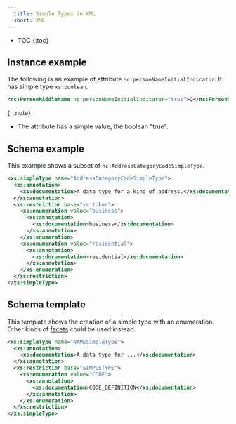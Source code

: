 ```yaml
---
  title: Simple Types in XML
  short: XML
---
```


- TOC
{:toc}

## Instance example

The following is an example of attribute `nc:personNameInitialIndicator`.  It has simple type `xs:boolean`.

```xml
<nc:PersonMiddleName nc:personNameInitialIndicator="true">Q</nc:PersonMiddleName>
```

{: .note}
- The attribute has a simple value, the boolean "true".

## Schema example

This example shows a subset of `nc:AddressCategoryCodeSimpleType`.

```xml
<xs:simpleType name="AddressCategoryCodeSimpleType">
  <xs:annotation>
    <xs:documentation>A data type for a kind of address.</xs:documentation>
  </xs:annotation>
  <xs:restriction base="xs:token">
    <xs:enumeration value="business">
      <xs:annotation>
        <xs:documentation>business</xs:documentation>
      </xs:annotation>
    </xs:enumeration>
    <xs:enumeration value="residential">
      <xs:annotation>
        <xs:documentation>residential</xs:documentation>
      </xs:annotation>
    </xs:enumeration>
  </xs:restriction>
</xs:simpleType>
```

## Schema template

This template shows the creation of a simple type with an enumeration.  Other kinds of [facets](../../../facet) could be used instead.

```xml
<xs:simpleType name="NAMESimpleType">
  <xs:annotation>
    <xs:documentation>A data type for ...</xs:documentation>
  </xs:annotation>
  <xs:restriction base="SIMPLETYPE">
    <xs:enumeration value="CODE">
      <xs:annotation>
        <xs:documentation>CODE_DEFINITION</xs:documentation>
      </xs:annotation>
    </xs:enumeration>
  </xs:restriction>
</xs:simpleType>
```
